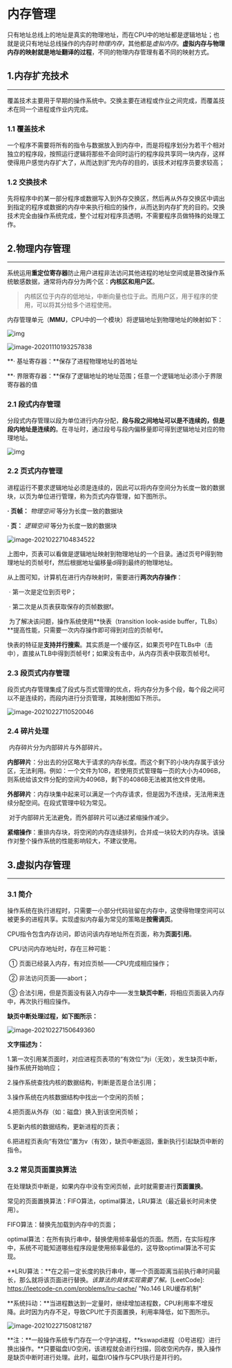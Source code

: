 # 内存管理

​	只有地址总线上的地址是真实的物理地址，而在CPU中的地址都是逻辑地址；也就是说只有地址总线操作的内存时*物理内存*，其他都是*虚拟内存*。**虚拟内存与物理内存的映射就是地址翻译的过程**，不同的物理内存管理有着不同的映射方式。

## 1.内存扩充技术

------

​	覆盖技术主要用于早期的操作系统中。交换主要在进程或作业之间完成，而覆盖技术在同一个进程或作业内完成。

### **1.1 覆盖技术**

​	一个程序不需要将所有的指令与数据放入到内存中，而是将程序划分为若干个相对独立的程序段，按照运行逻辑将那些不会同时运行的程序段共享同一块内存，这样使得用户感觉内存扩大了，从而达到扩充内存的目的，该技术对程序员要求较高；

### **1.2 交换技术**

​	先将程序中的某一部分程序或数据写入到外存交换区，然后再从外存交换区中调出到指定的程序或数据的内存中来执行相应的操作，从而达到内存扩充的目的。交换技术完全由操作系统完成，整个过程对程序员透明，不需要程序员做特殊的处理工作。

## 2.物理内存管理

------

​	系统运用**重定位寄存器**防止用户进程非法访问其他进程的地址空间或是篡改操作系统敏感数据，通常将内存分为两个区：**内核区和用户区**。

> 内核区位于内存的低地址，中断向量也位于此。而用户区，用于程序的使用，可以将其分给多个进程使用。

​	内存管理单元（**MMU**，CPU中的一个模块）将逻辑地址到物理地址的映射如下：

![img](https://github.com/arkingc/note/raw/master/pic/os-6-2.png)

![image-20201110193257838](C:\Users\libHong\AppData\Roaming\Typora\typora-user-images\image-20201110193257838.png)

**· 基址寄存器：**保存了进程物理地址的首地址

**· 界限寄存器：**保存了逻辑地址的地址范围；任意一个逻辑地址必须小于界限寄存器的值

### **2.1 段式内存管理**

​	分段式内存管理以段为单位进行内存分配，**段与段之间地址可以是不连续的，但是段内地址是连续的**。在寻址时，通过段号与段内偏移量即可得到逻辑地址对应的物理地址。

![img](https://github.com/arkingc/note/raw/master/pic/os-6-5.png)



### **2.2 页式内存管理**

​	进程运行不要求逻辑地址必须是连续的，因此可以将内存空间分为长度一致的数据块，以页为单位进行管理，称为页式内存管理，如下图所示。

**· 页帧：** *物理空间* 等分为长度一致的数据块

**· 页：** *逻辑空间* 等分为长度一致的数据块

![image-20210227104834522](C:\Users\libHong\AppData\Roaming\Typora\typora-user-images\image-20210227104834522.png)

​	上图中，页表可以看做是逻辑地址映射到物理地址的一个目录。通过页号P得到物理地址的页帧号f，然后根据地址偏移量d得到最终的物理地址。

​	从上图可知，计算机在进行内存映射时，需要进行**两次内存操作**：

​	· 第一次是定位到页号P；

​	· 第二次是从页表获取保存的页帧数据f。

​	为了解决该问题，操作系统使用**快表（transition look-aside buffer，TLBs）**提高性能，只需要一次内存操作即可得到对应的页帧号f。

​	快表的特征是**支持并行搜索**。其实质是一个缓存区，如果页号P在TLBs中（击中），直接从TLB中得到页帧号f；如果没有击中，从内存页表中获取页帧号f。

### **2.3 段页式内存管理**

​	段页式内存管理集成了段式与页式管理的优点，将内存分为多个段，每个段之间可以不是连续的，而段内进行分页管理，其映射图如下所示。

![image-20210227110520046](C:\Users\libHong\AppData\Roaming\Typora\typora-user-images\image-20210227110520046.png)

### **2.4 碎片处理**

​	内存碎片分为内部碎片与外部碎片。

​	**内部碎片**：分出去的分区略大于请求的内存长度。而这个剩下的小块内存属于该分区，无法利用。例如：一个文件为10B，若使用页式管理每一页的大小为4096B，则系统给该文件分配的空间为4096B，剩下的4086B无法被其他文件使用。

​	**外部碎片**：内存块集中起来可以满足一个内存请求，但是因为不连续，无法用来连续分配空间。在段式管理中较为常见。

​	对于内部碎片无法避免，而外部碎片可以通过紧缩操作减少。

​	**紧缩操作**：重排内存块，将空闲的内存连续排列，合并成一块较大的内存块。该操作对整个操作系统的性能影响较大，不建议使用。

## 3.虚拟内存管理

------

### **3.1 简介**

​	操作系统在执行进程时，只需要一小部分代码驻留在内存中，这使得物理空间可以被更多的进程共享。实现虚拟内存最为常见的策略是**按需调页**。

​	CPU指令包含内存访问，即访问该内存地址所在页面，称为**页面引用**。

​	CPU访问内存地址时，存在三种可能：

​		① 页面已经装入内存，有对应页帧——CPU完成相应操作；

​		② 非法访问页面——abort；

​		③ 合法引用，但是页面没有装入内存中——发生**缺页中断**，将相应页面装入内存中，再次执行相应操作。

**缺页中断处理过程，如下图所示：**

![image-20210227150649360](C:\Users\libHong\AppData\Roaming\Typora\typora-user-images\image-20210227150649360.png)

**文字描述为：**

1.第一次引用某页面时，对应进程页表项的“有效位”为i（无效），发生缺页中断，操作系统开始响应；

2.操作系统查找内核的数据结构，判断是否是合法引用；

3.操作系统在内核数据结构中找出一个空闲的页帧；

4.把页面从外存（如：磁盘）换入到该空闲页帧；

5.更新内核的数据结构，更新进程的页表；

6.把进程页表向“有效位”置为v（有效），缺页中断返回，重新执行引起缺页中断的指令。

### **3.2 常见页面置换算法**

​	在处理缺页中断是，如果内存中没有空闲页帧，此时就需要进行**页面置换**。

​	常见的页面置换算法：FIFO算法，optimal算法，LRU算法（最近最长时间未使用）。

FIFO算法：替换先加载到内存中的页面；

optimal算法：在所有执行串中，替换使用频率最低的页面。然而，在实际程序中，系统不可能知道哪些程序段是使用频率最低的，这导致optimal算法不可实现。

**LRU算法：**在之前一定长度的执行串中，哪一个页面距离当前执行串时间最长，那么就将该页面进行替换。*该算法的具体实现需要了解。*[LeetCode]: https://leetcode-cn.com/problems/lru-cache/	"No.146 LRU缓存机制"

**系统抖动：**当进程数达到一定量时，继续增加进程数，CPU利用率不增反降。此时因为内存不足，导致CPU忙于页面置换，利用率降低，如下图所示。

![image-20210227150812187](C:\Users\libHong\AppData\Roaming\Typora\typora-user-images\image-20210227150812187.png)

**注：**一般操作系统专门存在一个守护进程，**kswapd进程（0号进程）进行换出操作。**只要磁盘I/O空闲，该进程就会进行扫描，回收空闲内存，换入操作是缺页中断时进行处理。此时，磁盘I/O操作与CPU执行是并行的。
